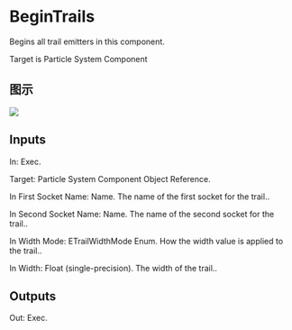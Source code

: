# BeginTrails

Begins all trail emitters in this component.

Target is Particle System Component

## 图示

![]($-20221218-18550815.png)

## Inputs

In: Exec.

Target: Particle System Component Object Reference.

In First Socket Name: Name. The name of the first socket for the trail..

In Second Socket Name: Name. The name of the second socket for the trail..

In Width Mode: ETrailWidthMode Enum. How the width value is applied to the trail..

In Width: Float (single-precision). The width of the trail..  

## Outputs

Out: Exec.

